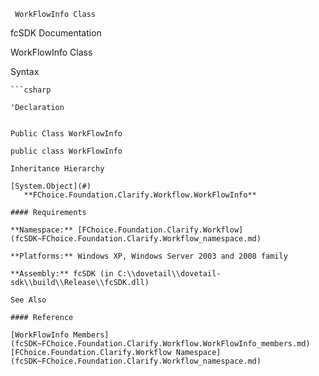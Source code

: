 ﻿     WorkFlowInfo Class                                                   

fcSDK Documentation

WorkFlowInfo Class

Syntax

```vbnet
```csharp

'Declaration
 

Public Class WorkFlowInfo 

public class WorkFlowInfo 

Inheritance Hierarchy

[System.Object](#)  
   **FChoice.Foundation.Clarify.Workflow.WorkFlowInfo**  

#### Requirements

**Namespace:** [FChoice.Foundation.Clarify.Workflow](fcSDK~FChoice.Foundation.Clarify.Workflow_namespace.md)

**Platforms:** Windows XP, Windows Server 2003 and 2008 family

**Assembly:** fcSDK (in C:\\dovetail\\dovetail-sdk\\build\\Release\\fcSDK.dll)

See Also

#### Reference

[WorkFlowInfo Members](fcSDK~FChoice.Foundation.Clarify.Workflow.WorkFlowInfo_members.md)  
[FChoice.Foundation.Clarify.Workflow Namespace](fcSDK~FChoice.Foundation.Clarify.Workflow_namespace.md)
